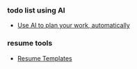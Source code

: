 ### todo list using AI
- [Use AI to plan your work, automatically](https://www.usemotion.com/pricing)
### resume tools
- [Resume Templates](https://novoresume.com/resume-templates?gclid=CjwKCAjwreW2BhBhEiwAavLwfN-DeKRruLyiHOL_LF81t4oqDsma2W46z9dMLgrHyFyl1MJ5Sn7PAxoCPBcQAvD_BwE)
